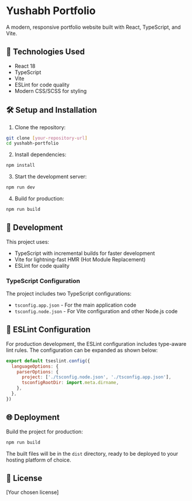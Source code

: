 # Yushabh Portfolio

A modern, responsive portfolio website built with React, TypeScript, and Vite.

## 🚀 Technologies Used

- React 18
- TypeScript
- Vite
- ESLint for code quality
- Modern CSS/SCSS for styling

## 🛠️ Setup and Installation

1. Clone the repository:
```bash
git clone [your-repository-url]
cd yushabh-portfolio
```

2. Install dependencies:
```bash
npm install
```

3. Start the development server:
```bash
npm run dev
```

4. Build for production:
```bash
npm run build
```

## 🔧 Development

This project uses:
- TypeScript with incremental builds for faster development
- Vite for lightning-fast HMR (Hot Module Replacement)
- ESLint for code quality

### TypeScript Configuration

The project includes two TypeScript configurations:
- `tsconfig.app.json` - For the main application code
- `tsconfig.node.json` - For Vite configuration and other Node.js code

## 📝 ESLint Configuration

For production development, the ESLint configuration includes type-aware lint rules. The configuration can be expanded as shown below:

```js
export default tseslint.config({
  languageOptions: {
    parserOptions: {
      project: ['./tsconfig.node.json', './tsconfig.app.json'],
      tsconfigRootDir: import.meta.dirname,
    },
  },
})
```

## 🌐 Deployment

Build the project for production:
```bash
npm run build
```

The built files will be in the `dist` directory, ready to be deployed to your hosting platform of choice.

## 📄 License

[Your chosen license]
